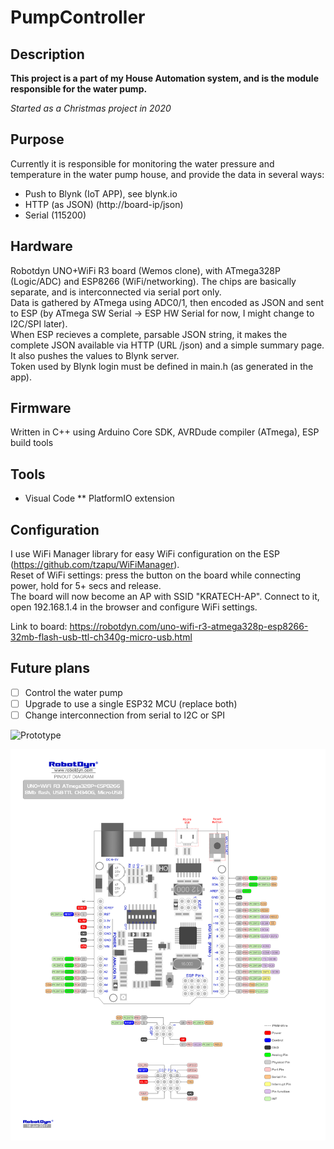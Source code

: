 # PumpController

## Description

**This project is a part of my House Automation system, and is the module responsible for the water pump.**

*Started as a Christmas project in 2020*


## Purpose
Currently it is responsible for monitoring the water pressure and temperature in the water pump house, and provide the data in several ways:

- Push to Blynk (IoT APP), see blynk.io
- HTTP (as JSON) (http://board-ip/json)
- Serial (115200)


## Hardware
Robotdyn UNO+WiFi R3 board (Wemos clone), with ATmega328P (Logic/ADC) and ESP8266 (WiFi/networking). The chips are basically separate, and is interconnected via serial port only.\
Data is gathered by ATmega using ADC0/1, then encoded as JSON and sent to ESP (by ATmega SW Serial -> ESP HW Serial for now, I might change to I2C/SPI later).\
When ESP recieves a complete, parsable JSON string, it makes the complete JSON available via HTTP (URL /json) and a simple summary page. It also pushes the values to Blynk server.\
Token used by Blynk login must be defined in main.h (as generated in the app).

## Firmware
Written in C++ using Arduino Core SDK, AVRDude compiler (ATmega), ESP build tools


## Tools

* Visual Code
** PlatformIO extension


## Configuration

I use WiFi Manager library for easy WiFi configuration on the ESP (https://github.com/tzapu/WiFiManager).\
Reset of WiFi settings: press the button on the board while connecting power, hold for 5+ secs and release.\
The board will now become an AP with SSID "KRATECH-AP". Connect to it, open 192.168.1.4 in the browser and configure WiFi settings.

Link to board: https://robotdyn.com/uno-wifi-r3-atmega328p-esp8266-32mb-flash-usb-ttl-ch340g-micro-usb.html

## Future plans
- [ ] Control the water pump
- [ ] Upgrade to use a single ESP32 MCU (replace both)
- [ ] Change interconnection from serial to I2C or SPI

![Prototype](Pics/20210102_160239.jpg)

![Board pinout](PINOUT_UNO-WiFi-R3-AT328-ESP8266-CH340G.jpg)
